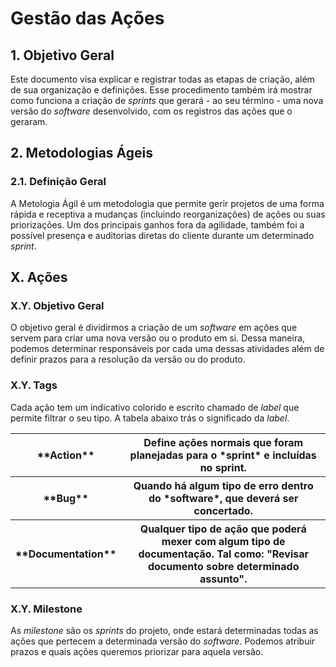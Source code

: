 # Gestão das Ações

## 1. Objetivo Geral

Este documento visa explicar e registrar todas as etapas de criação, além de sua organização e definições. Esse procedimento também irá mostrar como funciona a criação de *sprints* que gerará - ao seu término - uma nova versão do *software* desenvolvido, com os registros das ações que o geraram. 

## 2. Metodologias Ágeis

### 2.1. Definição Geral

A Metologia Ágil é um metodologia que permite gerir projetos de uma forma rápida e receptiva a mudanças (incluindo reorganizações) de ações ou suas priorizações. Um dos principais ganhos fora da agilidade, também foi a possível presença e auditorias diretas do cliente durante um determinado *sprint*.

## X. Ações

### X.Y. Objetivo Geral

O objetivo geral é dividirmos a criação de um *software* em ações que servem para criar uma nova versão ou o produto em si. Dessa maneira, podemos determinar responsáveis por cada uma dessas atividades além de definir prazos para a resolução da versão ou do produto.

### X.Y. Tags

Cada ação tem um indicativo colorido e escrito chamado de *label* que permite filtrar o seu tipo. A tabela abaixo trás o significado da *label*.

<table>
    <tr>
        <th>
            **Action**
        </th>
        <th>
            Define ações normais que foram planejadas para o *sprint* e incluídas no sprint.
        </th>
    </tr>
    <tr>
        <th>
            **Bug**
        </th>
        <th>
            Quando há algum tipo de erro dentro do *software*, que deverá ser concertado.
        </th>
    </tr>
    </tr>
        <tr>
        <th>
            **Documentation**
        </th>
        <th>
            Qualquer tipo de ação que poderá mexer com algum tipo de documentação. Tal como: "Revisar documento sobre determinado assunto". 
        </th>
    </tr>
</table>

### X.Y. Milestone

As *milestone* são os *sprints* do projeto, onde estará determinadas todas as ações que pertecem a determinada versão do *software*. Podemos atribuir prazos e quais ações queremos priorizar para aquela versão.
